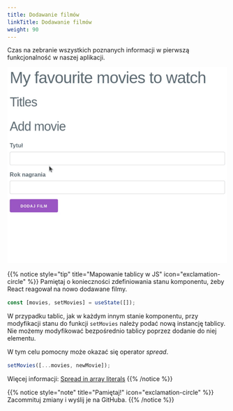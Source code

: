 ```yaml
---
title: Dodawanie filmów
linkTitle: Dodawanie filmów
weight: 90
---
```


Czas na zebranie wszystkich poznanych informacji w pierwszą funkcjonalność w naszej aplikacji.

![](17-task.gif)

{{% notice style="tip" title="Mapowanie tablicy w JS" icon="exclamation-circle" %}}
Pamiętaj o konieczności zdefiniowania stanu komponentu, żeby React reagował na nowo dodawane filmy.

```js
const [movies, setMovies] = useState([]);
```

W przypadku tablic, jak w każdym innym stanie komponentu, przy modyfikacji stanu do funkcji
`setMovies` należy podać nową instancję tablicy. Nie możemy modyfikować bezpośrednio tablicy
poprzez dodanie do niej elementu.

W tym celu pomocny może okazać się operator *spread*.

```js
setMovies([...movies, newMovie]);
```

Więcej
informacji: [Spread in array literals](https://developer.mozilla.org/en-US/docs/Web/JavaScript/Reference/Operators/Spread_syntax#spread_in_array_literals)
{{% /notice %}}

{{% notice style="note" title="Pamiętaj!" icon="exclamation-circle" %}}
Zacommituj zmiany i wyślij je na GitHuba.
{{% /notice %}}
